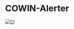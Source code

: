 # COWIN-Alerter
[![CI](https://github.com/bajajra/COWIN-Alerter/actions/workflows/main.yml/badge.svg)](https://github.com/bajajra/COWIN-Alerter/actions/workflows/main.yml)
